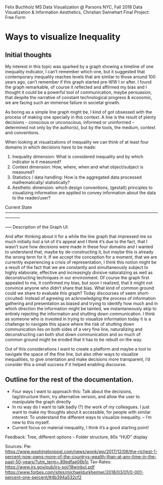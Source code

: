 Felix Buchholz
MS Data Visualization @ Parsons NYC, Fall 2018
Data Visualization & Information Aesthetics, Christian Swinehart
Final Project: Free Form

# Ways to visualize Inequality

## Initial thoughts
My interest in this topic was sparked by a graph showing a timeline of one inequality indicator, I can’t remember which one, but it suggested that contemporary inequality reaches levels that are similar to those around 100 years ago, can’t remember if this graph started pre-WW I or after. I found the graph remarkable, of course it reflected and affirmed my bias and I thought it could be a powerful tool of communication, maybe persuasion, that despite the narrative of constant technological progress & economic, we are facing such an immense failure in societal growth.

As boring as a simple line graph might be, I kind of got obsessed with the process of making one specially in this context. A line is the result of plenty decisions - conscious or unconscious, informed or uninformed – determined not only by the author(s), but by the tools, the medium, context and conventions.

When looking at visualizations of inequality we can think of at least four domains in which decisions have to be made:

1. Inequality dimension: What is considered inequality and by which indicator is it measured?
2. Context dimension: How, where, when and what object/subject is measured?
3. Statistics / data handling: How is the aggregated data processed mathematically/ statistically?
4. Aesthetic dimension: which design conventions, (gestalt) principles to visualizing information are applied to convey information about the data to the reader/user?

Current State
–––––––––––––––––––––––––––––––––––––––––––––––––––––––––––––––––––––––––––––––  

––– Description of the Graph UI:

And after thinking about it for a while the line graph that impressed me so much initially lost a lot of it’s appeal and I think it’s due to the fact, that I wasn’t sure how decisions were made in these four domains and I wanted to understand that, maybe by de-constructing it, but maybe this is already the wrong term for it. If we accept the conception for a moment, that we are currently experiencing a crisis of representation, I think this notion might be a result of the fact that we are constantly and simultaneously subject to highly elaborate, effective and increasingly divisive naturalizing as well as deconstructing techniques in our environment. Of course the graph first appealed to me, it confirmed my bias, but soon I realized, that it might not convince anyone who didn’t share that bias. What kind of common ground could we share to evaluate this graph? Today discourses of seem short-circuited: Instead of agreeing on acknowledging the process of information gathering and presentation as biased and trying to identify how much and in which direction the information might be tainted, we instantaneously skip to entirely rejecting the information and shutting down communication. I think as someone who is invested in trying to visualize information today it is a challenge to navigate this space where the risk of shutting down communication lies on both sides of a very fine line, naturalizing and deconstructing can both shut down communication and so much of common ground might be eroded that it has to be rebuilt on the way.

Out of this considerations I want to create a platform and maybe a tool to  navigate the space of the fine line, but also other ways to visualize inequalities, to give orientation and make decisions more transparent, I’d consider this a small success if it helped enabling discourse.



## Outline for the rest of the documentation.
- Four ways I want to approach this: Talk about the decisions, tag/structure them, try alternative version, and allow the user to manipulate the graph directly
- In no way do I want to talk badly (?) the work of my colleagues. I just want to make my thoughts about it accessible, for people with similar interest: To understand the different ways to visualize inequality. – I’m new to this myself.
- Current focus on material inequality, I think it’s a good starting point!

Feedback:
Tree, different options – Folder structure, 80s “HUD” display

Sources:
Pie: https://www.washingtonpost.com/news/wonk/wp/2017/12/06/the-richest-1-percent-now-owns-more-of-the-countrys-wealth-than-at-any-time-in-the-past-50-years/?utm_term=.89edfae06b1c
Tax-Rates: https://www.irs.gov/pub/irs-soi/18winbul.pdf
https://www.forbes.com/sites/michaeldurkheimer/2018/03/01/0-001-percent-one-percent/#4b394a532cf2
